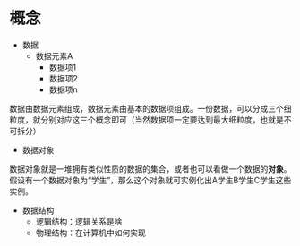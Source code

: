 # 概念

 - 数据
   - 数据元素A
     - 数据项1
     - 数据项2
     - 数据项n

数据由数据元素组成，数据元素由基本的数据项组成。一份数据，可以分成三个细粒度，就分别对应这三个概念即可（当然数据项一定要达到最大细粒度，也就是不可拆分）

 - 数据对象

数据对象就是一堆拥有类似性质的数据的集合，或者也可以看做一个数据的**对象**。假设有一个数据对象为“学生”，那么这个对象就可实例化出A学生B学生C学生这些实例。

 - 数据结构
   - 逻辑结构：逻辑关系是啥
   - 物理结构：在计算机中如何实现
